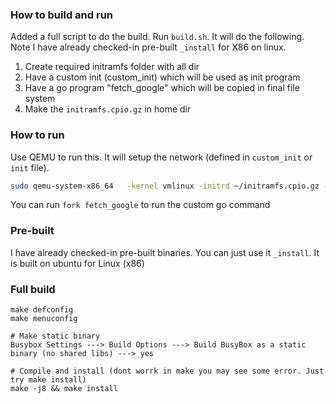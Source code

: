 ### How to build and run
Added a full script to do the build. Run ```build.sh```. It will do the following. Note I have already checked-in pre-built ```_install``` 
for X86 on linux. 

1. Create required initramfs folder with all dir
2. Have a custom init (custom_init) which will be used as init program
3. Have a go program "fetch_google" which will be copied in final file system
4. Make the ```initramfs.cpio.gz``` in home dir

### How to run
Use QEMU to run this. It will setup the network (defined in ```custom_init``` or ```init``` file). 
```sh
sudo qemu-system-x86_64   -kernel vmlinux -initrd ~/initramfs.cpio.gz -hda /dev/zero -append "root=/dev/zero console=ttyS0" -serial stdio -display none  -netdev user,id=vmnic -device e1000,netdev=vmnic
```

You can run ```fork fetch_google``` to run the custom go command

### Pre-built
I have already checked-in pre-built binaries. You can just use it ```_install```. It is built on ubuntu for Linux (x86)

### Full build
```shell
make defconfig
make menuconfig

# Make static binary
Busybox Settings ---> Build Options ---> Build BusyBox as a static binary (no shared libs) ---> yes

# Compile and install (dont worrk in make you may see some error. Just try make install)
make -j8 && make install
```